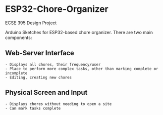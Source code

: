 # ESP32-Chore-Organizer
 ECSE 395 Design Project
 
Arduino Sketches for ESP32-based chore organizer. There are two main components:
## Web-Server Interface
	- Displays all chores, their frequency/user
	- Place to perform more complex tasks, other than marking complete or incomplete
	- Editing, creating new chores
## Physical Screen and Input
	- Displays chores without needing to open a site
	- Can mark tasks complete	
